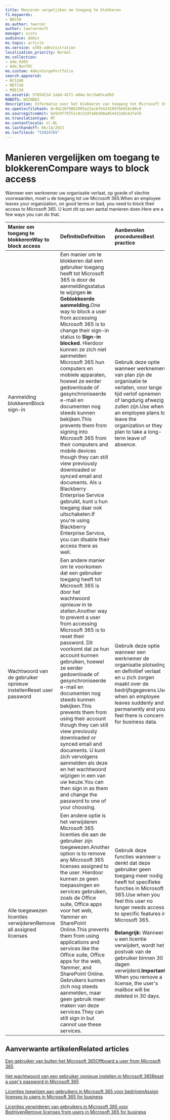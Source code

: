 ```yaml
---
title: Manieren vergelijken om toegang te blokkeren
f1.keywords:
- NOCSH
ms.author: twerner
author: twernermsft
manager: scotv
audience: Admin
ms.topic: article
ms.service: o365-administration
localization_priority: Normal
ms.collection:
- Adm_O365
- Adm_NonTOC
ms.custom: AdminSurgePortfolio
search.appverid:
- BCS160
- MET150
- MOE150
ms.assetid: 5785d21d-1abd-4571-a04a-8cc5a65ca9b5
ROBOTS: NOINDEX
description: Informatie over het blokkeren van toegang tot Microsoft 365 wanneer een werknemer uw organisatie verlaat.
ms.openlocfilehash: 0c4b210f9802995a23acbf64241997b8924c00c0
ms.sourcegitcommit: be929f79751c0c52dfa6bd98a854432a0c63faf0
ms.translationtype: MT
ms.contentlocale: nl-NL
ms.lasthandoff: 06/14/2021
ms.locfileid: "52924765"
---
```

# <a name="compare-ways-to-block-access"></a><span data-ttu-id="89b43-103">Manieren vergelijken om toegang te blokkeren</span><span class="sxs-lookup"><span data-stu-id="89b43-103">Compare ways to block access</span></span>

<span data-ttu-id="89b43-104">Wanneer een werknemer uw organisatie verlaat, op goede of slechte voorwaarden, moet u de toegang tot uw Microsoft 365.</span><span class="sxs-lookup"><span data-stu-id="89b43-104">When an employee leaves your organization, on good terms or bad, you need to block their access to Microsoft 365.</span></span> <span data-ttu-id="89b43-105">U kunt dit op een aantal manieren doen.</span><span class="sxs-lookup"><span data-stu-id="89b43-105">Here are a few ways you can do that.</span></span>
  
|<span data-ttu-id="89b43-106">Manier om toegang te blokkeren</span><span class="sxs-lookup"><span data-stu-id="89b43-106">Way to block access</span></span>|<span data-ttu-id="89b43-107">Definitie</span><span class="sxs-lookup"><span data-stu-id="89b43-107">Definition</span></span>|<span data-ttu-id="89b43-108">Aanbevolen procedures</span><span class="sxs-lookup"><span data-stu-id="89b43-108">Best practice</span></span>|
|:-----|:-----|:-----|
|<span data-ttu-id="89b43-109">Aanmelding blokkeren</span><span class="sxs-lookup"><span data-stu-id="89b43-109">Block sign-in</span></span>  <br/> |<span data-ttu-id="89b43-110">Een manier om te blokkeren dat een gebruiker toegang heeft tot Microsoft 365 is door de aanmeldingsstatus te wijzigen **in Geblokkeerde aanmelding.**</span><span class="sxs-lookup"><span data-stu-id="89b43-110">One way to block a user from accessing Microsoft 365 is to change their sign-in status to **Sign-in blocked**.</span></span> <span data-ttu-id="89b43-111">Hierdoor kunnen ze zich niet aanmelden Microsoft 365 hun computers en mobiele apparaten, hoewel ze eerder gedownloade of gesynchroniseerde e-mail en documenten nog steeds kunnen bekijken.</span><span class="sxs-lookup"><span data-stu-id="89b43-111">This prevents them from signing into Microsoft 365 from their computers and mobile devices though they can still view previously downloaded or synced email and documents.</span></span> <span data-ttu-id="89b43-112">Als u Blackberry Enterprise Service gebruikt, kunt u hun toegang daar ook uitschakelen.</span><span class="sxs-lookup"><span data-stu-id="89b43-112">If you're using Blackberry Enterprise Service, you can disable their access there as well.</span></span>  <br/> |<span data-ttu-id="89b43-113">Gebruik deze optie wanneer werknemers van plan zijn de organisatie te verlaten, voor lange tijd verlof opnemen of langdurig afwezig zullen zijn.</span><span class="sxs-lookup"><span data-stu-id="89b43-113">Use when an employee plans to leave the organization or they plan to take a long-term leave of absence.</span></span>  <br/> |
|<span data-ttu-id="89b43-114">Wachtwoord van de gebruiker opnieuw instellen</span><span class="sxs-lookup"><span data-stu-id="89b43-114">Reset user password</span></span>  <br/> |<span data-ttu-id="89b43-115">Een andere manier om te voorkomen dat een gebruiker toegang heeft tot Microsoft 365 is door het wachtwoord opnieuw in te stellen.</span><span class="sxs-lookup"><span data-stu-id="89b43-115">Another way to prevent a user from accessing Microsoft 365 is to reset their password.</span></span> <span data-ttu-id="89b43-116">Dit voorkomt dat ze hun account kunnen gebruiken, hoewel ze eerder gedownloade of gesynchroniseerde e-mail en documenten nog steeds kunnen bekijken.</span><span class="sxs-lookup"><span data-stu-id="89b43-116">This prevents them from using their account though they can still view previously downloaded or synced email and documents.</span></span> <span data-ttu-id="89b43-117">U kunt zich vervolgens aanmelden als deze en het wachtwoord wijzigen in een van uw keuze.</span><span class="sxs-lookup"><span data-stu-id="89b43-117">You can then sign in as them and change the password to one of your choosing.</span></span>  <br/> |<span data-ttu-id="89b43-118">Gebruik deze optie wanneer een werknemer de organisatie plotseling en definitief verlaat en u zich zorgen maakt over de bedrijfsgegevens.</span><span class="sxs-lookup"><span data-stu-id="89b43-118">Use when an employee leaves suddenly and permanently and you feel there is concern for business data.</span></span>  <br/> |
|<span data-ttu-id="89b43-119">Alle toegewezen licenties verwijderen</span><span class="sxs-lookup"><span data-stu-id="89b43-119">Remove all assigned licenses</span></span>  <br/> |<span data-ttu-id="89b43-120">Een andere optie is het verwijderen Microsoft 365 licenties die aan de gebruiker zijn toegewezen.</span><span class="sxs-lookup"><span data-stu-id="89b43-120">Another option is to remove any Microsoft 365 licenses assigned to the user.</span></span> <span data-ttu-id="89b43-121">Hierdoor kunnen ze geen toepassingen en services gebruiken, zoals de Office suite, Office apps voor het web, Yammer en SharePoint Online.</span><span class="sxs-lookup"><span data-stu-id="89b43-121">This prevents them from using applications and services like the Office suite, Office apps for the web, Yammer, and SharePoint Online.</span></span> <span data-ttu-id="89b43-122">Gebruikers kunnen zich nog steeds aanmelden, maar geen gebruik meer maken van deze services.</span><span class="sxs-lookup"><span data-stu-id="89b43-122">They can still sign in but cannot use these services.</span></span>  <br/> |<span data-ttu-id="89b43-123">Gebruik deze functies wanneer u denkt dat deze gebruiker geen toegang meer nodig heeft tot specifieke functies in Microsoft 365.</span><span class="sxs-lookup"><span data-stu-id="89b43-123">Use when you feel this user no longer needs access to specific features in Microsoft 365.</span></span>  <br/> <br> <span data-ttu-id="89b43-124">**Belangrijk:** Wanneer u een licentie verwijdert, wordt het postvak van de gebruiker binnen 30 dagen verwijderd.</span><span class="sxs-lookup"><span data-stu-id="89b43-124">**Important:** When you remove a license, the user's mailbox will be deleted in 30 days.</span></span>
   
## <a name="related-articles"></a><span data-ttu-id="89b43-125">Aanverwante artikelen</span><span class="sxs-lookup"><span data-stu-id="89b43-125">Related articles</span></span>

[<span data-ttu-id="89b43-126">Een gebruiker van buiten het Microsoft 365</span><span class="sxs-lookup"><span data-stu-id="89b43-126">Offboard a user from Microsoft 365</span></span>](../add-users/remove-former-employee.md)
    
[<span data-ttu-id="89b43-127">Het wachtwoord van een gebruiker opnieuw instellen in Microsoft 365</span><span class="sxs-lookup"><span data-stu-id="89b43-127">Reset a user's password in Microsoft 365</span></span>](../add-users/reset-passwords.md)
    
[<span data-ttu-id="89b43-128">Licenties toewijzen aan gebruikers in Microsoft 365 voor bedrijven</span><span class="sxs-lookup"><span data-stu-id="89b43-128">Assign licenses to users in Microsoft 365 for business</span></span>](../manage/assign-licenses-to-users.md)
    
[<span data-ttu-id="89b43-129">Licenties verwijderen van gebruikers in Microsoft 365 voor Bedrijven</span><span class="sxs-lookup"><span data-stu-id="89b43-129">Remove licenses from users in Microsoft 365 for business</span></span>](../manage/remove-licenses-from-users.md)
    

